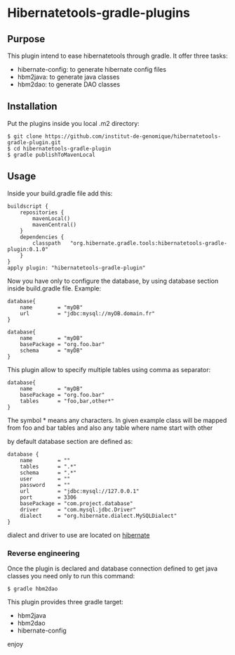 # Hibernatetools-gradle-plugins

## Purpose

This plugin intend to ease hibernatetools through gradle. It offer three tasks:
- hibernate-config: to generate hibernate config files
- hbm2java: to generate java classes
- hbm2dao: to generate DAO classes

## Installation

Put the plugins inside you local .m2 directory:

```
$ git clone https://github.com/institut-de-genomique/hibernatetools-gradle-plugin.git
$ cd hibernatetools-gradle-plugin
$ gradle publishToMavenLocal
```

## Usage

Inside your build.gradle file add this:

```
buildscript {
    repositories {
        mavenLocal()
        mavenCentral()
    }
    dependencies {
        classpath   "org.hibernate.gradle.tools:hibernatetools-gradle-plugin:0.1.0"
    }
}
apply plugin: "hibernatetools-gradle-plugin"
```

Now you have only to configure the database, by using database section inside build.gradle file.
Example:

```
database{
    name        = "myDB"
    url         = "jdbc:mysql://myDB.domain.fr"
}
```

```
database{
    name        = "myDB"
    basePackage = "org.foo.bar"
    schema      = "myDB"
}
```

This plugin allow to specify multiple tables using comma as separator:

```
database{
    name        = "myDB"
    basePackage = "org.foo.bar"
    tables      = "foo,bar,other*"
}

```

The symbol * means any characters. In given example class will be mapped from foo and bar  tables and also any table where name start with other



by default database section are defined as:

```
database {
    name        = ""
    tables      = ".*"
    schema      = ".*"
    user        = ""
    password    = ""
    url         = "jdbc:mysql://127.0.0.1"
    port        = 3306
    basePackage = "com.project.database"
    driver      = "com.mysql.jdbc.Driver"
    dialect     = "org.hibernate.dialect.MySQLDialect"
}
```

dialect and driver to use are located on [hibernate](http://www.tutorialspoint.com/hibernate/hibernate_configuration.htm])

### Reverse engineering

Once the plugin is declared and database connection defined to get java classes you need only to run this command:

```
$ gradle hbm2dao
```

This plugin provides three gradle target:
- hbm2java
- hbm2dao
- hibernate-config

enjoy
